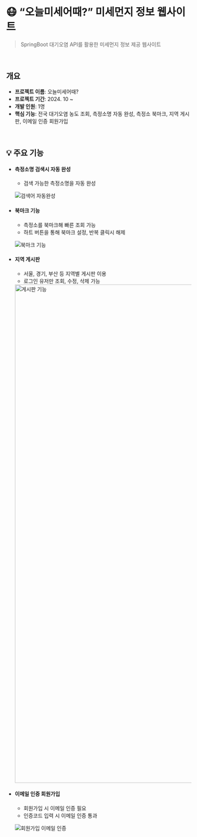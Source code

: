 # 😷  “오늘미세어때?” 미세먼지 정보 웹사이트

> SpringBoot 대기오염 API를 활용한 미세먼지 정보 제공 웹사이트




<br>


## 개요
- **프로젝트 이름**: 오늘미세어때?
- **프로젝트 기간**: 2024. 10 ~
- **개발 인원**: 1명
- **핵심 기능**: 전국 대기오염 농도 조회, 측정소명 자동 완성, 측정소 북마크, 지역 게시판, 이메일 인증 회원가입

<br>


## 💡 주요 기능
- #### 측정소명 검색시 자동 완성
  - 검색 가능한 측정소명을 자동 완성
  
  ![검색어 자동완성](https://github.com/user-attachments/assets/86802642-3f98-4169-8c1a-fb4f5d2dd9e5)

- #### 북마크 기능
  - 측정소를 북마크해 빠른 조회 가능
  - 하트 버튼을 통해 북마크 설정, 반복 클릭시 해제
  
  ![북마크 기능](https://github.com/user-attachments/assets/85f74e5b-fbc3-4601-a7b2-9d68480cee59)

- #### 지역 게시판
  - 서울, 경기, 부산 등 지역별 게시판 이용
  - 로그인 유저만 조회, 수정, 삭제 가능

  <img width="1350" alt="게시판 기능" src="https://github.com/user-attachments/assets/59425431-c846-4eef-aa36-32798231dbb0" />


- #### 이메일 인증 회원가입
  - 회원가입 시 이메일 인증 필요
  - 인증코드 입력 시 이메일 인증 통과
  
  ![회원가입 이메일 인증](https://github.com/user-attachments/assets/24980913-7196-4e0a-a211-06bd87db522a)


